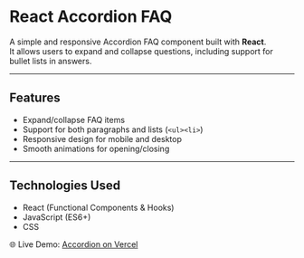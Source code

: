 # React Accordion FAQ

A simple and responsive Accordion FAQ component built with **React**.  
It allows users to expand and collapse questions, including support for bullet lists in answers.

---

## Features

- Expand/collapse FAQ items
- Support for both paragraphs and lists (`<ul><li>`)
- Responsive design for mobile and desktop
- Smooth animations for opening/closing

---

## Technologies Used

- React (Functional Components & Hooks)
- JavaScript (ES6+)
- CSS

🌐 Live Demo: [Accordion on Vercel](https://accordion-yassinyossry.vercel.app)

